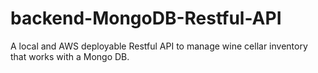 # backend-MongoDB-Restful-API
A local and AWS deployable Restful API to manage wine cellar inventory that works with a Mongo DB.
